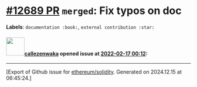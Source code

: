 # [\#12689 PR](https://github.com/ethereum/solidity/pull/12689) `merged`: Fix typos on doc
**Labels**: `documentation :book:`, `external contribution :star:`


#### <img src="https://avatars.githubusercontent.com/u/29546622?u=e95e6cf685e6c9e09cda3c0d0d2f91723edb4092&v=4" width="50">[callezenwaka](https://github.com/callezenwaka) opened issue at [2022-02-17 00:12](https://github.com/ethereum/solidity/pull/12689):






-------------------------------------------------------------------------------



[Export of Github issue for [ethereum/solidity](https://github.com/ethereum/solidity). Generated on 2024.12.15 at 06:45:24.]
